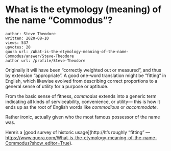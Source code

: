 # What is the etymology (meaning) of the name “Commodus”?

	author: Steve Theodore
	written: 2020-08-10
	views: 537
	upvotes: 20
	quora url: /What-is-the-etymology-meaning-of-the-name-Commodus/answer/Steve-Theodore
	author url: /profile/Steve-Theodore


Originally it will have been “correctly weighted out or measured”, and thus by extension “appropriate”. A good one-word translation might be “fitting” in English, which likewise evolved from describing correct proportions to a general sense of utility for a purpose or aptitude.

From the basic sense of fitness, _commodus_ extends into a generic term indicating all kinds of serviceability, convenience, or utility— this is how it ends up as the root of English words like _commodious_ or _accommodate._ 

Rather ironic, actually given who the most famous possessor of the name was.

Here’s a [good survey of historic usage](http://It’s roughly “fitting” — https://www.quora.com/What-is-the-etymology-meaning-of-the-name-Commodus?show_editor=True).

